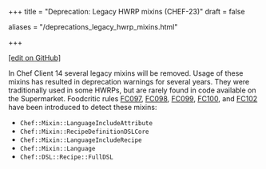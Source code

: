 +++
title = "Deprecation: Legacy HWRP mixins (CHEF-23)"
draft = false

aliases = "/deprecations_legacy_hwrp_mixins.html"


  
    
    
    
    
+++    

[\[edit on GitHub\]](https://github.com/chef/chef-web-docs/blob/master/content/deprecations_legacy_hwrp_mixins.md)

<meta name="robots" content="noindex">

In Chef Client 14 several legacy mixins will be removed. Usage of these
mixins has resulted in deprecation warnings for several years. They were
traditionally used in some HWRPs, but are rarely found in code available
on the Supermarket. Foodcritic rules
[FC097](http://www.foodcritic.io/#FC097),
[FC098](http://www.foodcritic.io/#FC098),
[FC099](http://www.foodcritic.io/#FC099),
[FC100](http://www.foodcritic.io/#FC100), and
[FC102](http://www.foodcritic.io/#FC102) have been introduced to detect
these mixins:

-   `Chef::Mixin::LanguageIncludeAttribute`
-   `Chef::Mixin::RecipeDefinitionDSLCore`
-   `Chef::Mixin::LanguageIncludeRecipe`
-   `Chef::Mixin::Language`
-   `Chef::DSL::Recipe::FullDSL`
